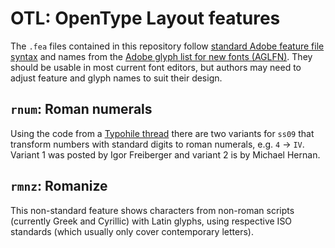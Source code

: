OTL: OpenType Layout features
====

The `.fea` files contained in this repository follow [standard Adobe feature file syntax](https://www.adobe.com/devnet/opentype/afdko/topic_feature_file_syntax.html) and names from the [Adobe glyph list for new fonts (AGLFN)](https://sourceforge.net/adobe/aglfn/wiki/Home/). They should be usable in most current font editors, but authors may need to adjust feature and glyph names to suit their design.

`rnum`: Roman numerals
----
Using the code from a [Typohile thread](http://typophile.com/node/67366) there are two variants for `ss09` that transform numbers with standard digits to roman numerals, e.g. `4` → `IV`. Variant 1 was posted by Igor Freiberger and variant 2 is by Michael Hernan.

`rmnz`: Romanize
----
This non-standard feature shows characters from non-roman scripts (currently Greek and Cyrillic) with Latin glyphs, using respective ISO standards (which usually only cover contemporary letters).

